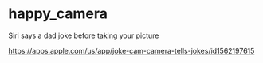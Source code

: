 # happy_camera

Siri says a dad joke before taking your picture

https://apps.apple.com/us/app/joke-cam-camera-tells-jokes/id1562197615